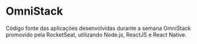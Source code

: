 # OmniStack
Código fonte das aplicações desenvolvidas durante a semana OmniStack promovido pela RocketSeat, utilizando Node.js, ReactJS e React Native.

